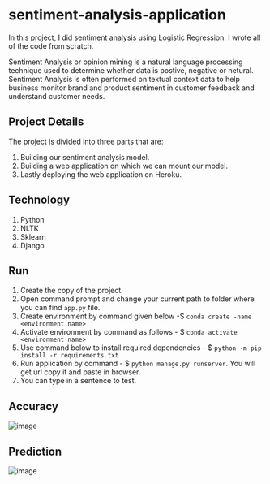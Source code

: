 # sentiment-analysis-application
In this project, I did sentiment analysis using Logistic Regression. I wrote all of the code from scratch. 

Sentiment Analysis or opinion mining is a natural language processing technique used to determine whether data is postive, negative or netural. Sentiment Analysis is often performed on textual context data to help business monitor brand and product sentiment in customer feedback and understand customer needs. 

## Project Details
The project is divided into three parts that are:
1. Building our sentiment analysis model.
2. Building a web application on which we can mount our model. 
3. Lastly deploying the web application on Heroku. 


## Technology
1. Python
2. NLTK
3. Sklearn
4. Django

## Run
1. Create the copy of the project.
2. Open command prompt and change your current path to folder where you can find `app.py` file.
3. Create environment by command given below -$ `conda create -name <environment name>`
4. Activate environment by command as follows - $ `conda activate <environment name>`
5. Use command below to install required dependencies - $ `python -m pip install -r requirements.txt`
6. Run application by command - $ `python manage.py runserver`. You will get url copy it and paste in browser.
7. You can type in a sentence to test.
## Accuracy
![image](https://user-images.githubusercontent.com/50231750/203810812-7005f845-87c3-414e-af6e-c511eb3952ef.png)

## Prediction
![image](https://user-images.githubusercontent.com/50231750/203810892-63e879fe-13ed-4d94-8984-f78e9b52eacb.png)
